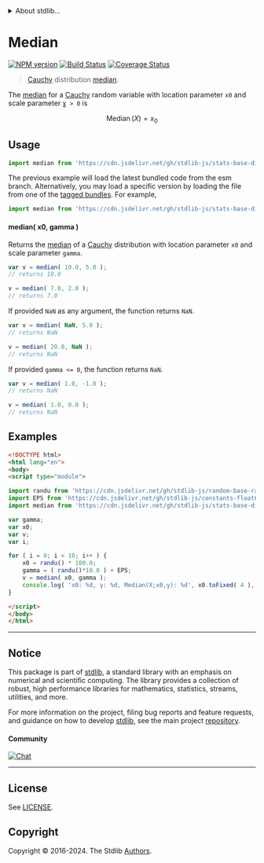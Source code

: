 <!--

@license Apache-2.0

Copyright (c) 2018 The Stdlib Authors.

Licensed under the Apache License, Version 2.0 (the "License");
you may not use this file except in compliance with the License.
You may obtain a copy of the License at

   http://www.apache.org/licenses/LICENSE-2.0

Unless required by applicable law or agreed to in writing, software
distributed under the License is distributed on an "AS IS" BASIS,
WITHOUT WARRANTIES OR CONDITIONS OF ANY KIND, either express or implied.
See the License for the specific language governing permissions and
limitations under the License.

-->


<details>
  <summary>
    About stdlib...
  </summary>
  <p>We believe in a future in which the web is a preferred environment for numerical computation. To help realize this future, we've built stdlib. stdlib is a standard library, with an emphasis on numerical and scientific computation, written in JavaScript (and C) for execution in browsers and in Node.js.</p>
  <p>The library is fully decomposable, being architected in such a way that you can swap out and mix and match APIs and functionality to cater to your exact preferences and use cases.</p>
  <p>When you use stdlib, you can be absolutely certain that you are using the most thorough, rigorous, well-written, studied, documented, tested, measured, and high-quality code out there.</p>
  <p>To join us in bringing numerical computing to the web, get started by checking us out on <a href="https://github.com/stdlib-js/stdlib">GitHub</a>, and please consider <a href="https://opencollective.com/stdlib">financially supporting stdlib</a>. We greatly appreciate your continued support!</p>
</details>

# Median

[![NPM version][npm-image]][npm-url] [![Build Status][test-image]][test-url] [![Coverage Status][coverage-image]][coverage-url] <!-- [![dependencies][dependencies-image]][dependencies-url] -->

> [Cauchy][cauchy-distribution] distribution [median][median].

<!-- Section to include introductory text. Make sure to keep an empty line after the intro `section` element and another before the `/section` close. -->

<section class="intro">

The [median][median] for a [Cauchy][cauchy-distribution] random variable with location parameter `x0` and scale parameter `Ɣ > 0` is

<!-- <equation class="equation" label="eq:cauchy_median" align="center" raw="\operatorname{Median}\left( X \right) = x_0" alt="Median for a Cauchy distribution."> -->

```math
\mathop{\mathrm{Median}}\left( X \right) = x_0
```

<!-- <div class="equation" align="center" data-raw-text="\operatorname{Median}\left( X \right) = x_0" data-equation="eq:cauchy_median">
    <img src="https://cdn.jsdelivr.net/gh/stdlib-js/stdlib@51534079fef45e990850102147e8945fb023d1d0/lib/node_modules/@stdlib/stats/base/dists/cauchy/median/docs/img/equation_cauchy_median.svg" alt="Median for a Cauchy distribution.">
    <br>
</div> -->

<!-- </equation> -->

</section>

<!-- /.intro -->

<!-- Package usage documentation. -->



<section class="usage">

## Usage

```javascript
import median from 'https://cdn.jsdelivr.net/gh/stdlib-js/stats-base-dists-cauchy-median@esm/index.mjs';
```
The previous example will load the latest bundled code from the esm branch. Alternatively, you may load a specific version by loading the file from one of the [tagged bundles](https://github.com/stdlib-js/stats-base-dists-cauchy-median/tags). For example,

```javascript
import median from 'https://cdn.jsdelivr.net/gh/stdlib-js/stats-base-dists-cauchy-median@v0.2.1-esm/index.mjs';
```

#### median( x0, gamma )

Returns the [median][median] of a [Cauchy][cauchy-distribution] distribution with location parameter `x0` and scale parameter `gamma`.

```javascript
var v = median( 10.0, 5.0 );
// returns 10.0

v = median( 7.0, 2.0 );
// returns 7.0
```

If provided `NaN` as any argument, the function returns `NaN`.

```javascript
var v = median( NaN, 5.0 );
// returns NaN

v = median( 20.0, NaN );
// returns NaN
```

If provided `gamma <= 0`, the function returns `NaN`.

```javascript
var v = median( 1.0, -1.0 );
// returns NaN

v = median( 1.0, 0.0 );
// returns NaN
```

</section>

<!-- /.usage -->

<!-- Package usage notes. Make sure to keep an empty line after the `section` element and another before the `/section` close. -->

<section class="notes">

</section>

<!-- /.notes -->

<!-- Package usage examples. -->

<section class="examples">

## Examples

<!-- eslint no-undef: "error" -->

```html
<!DOCTYPE html>
<html lang="en">
<body>
<script type="module">

import randu from 'https://cdn.jsdelivr.net/gh/stdlib-js/random-base-randu@esm/index.mjs';
import EPS from 'https://cdn.jsdelivr.net/gh/stdlib-js/constants-float64-eps@esm/index.mjs';
import median from 'https://cdn.jsdelivr.net/gh/stdlib-js/stats-base-dists-cauchy-median@esm/index.mjs';

var gamma;
var x0;
var v;
var i;

for ( i = 0; i < 10; i++ ) {
    x0 = randu() * 100.0;
    gamma = ( randu()*10.0 ) + EPS;
    v = median( x0, gamma );
    console.log( 'x0: %d, γ: %d, Median(X;x0,γ): %d', x0.toFixed( 4 ), gamma.toFixed( 4 ), v.toFixed( 4 ) );
}

</script>
</body>
</html>
```

</section>

<!-- /.examples -->

<!-- Section to include cited references. If references are included, add a horizontal rule *before* the section. Make sure to keep an empty line after the `section` element and another before the `/section` close. -->

<section class="references">

</section>

<!-- /.references -->

<!-- Section for related `stdlib` packages. Do not manually edit this section, as it is automatically populated. -->

<section class="related">

</section>

<!-- /.related -->

<!-- Section for all links. Make sure to keep an empty line after the `section` element and another before the `/section` close. -->


<section class="main-repo" >

* * *

## Notice

This package is part of [stdlib][stdlib], a standard library with an emphasis on numerical and scientific computing. The library provides a collection of robust, high performance libraries for mathematics, statistics, streams, utilities, and more.

For more information on the project, filing bug reports and feature requests, and guidance on how to develop [stdlib][stdlib], see the main project [repository][stdlib].

#### Community

[![Chat][chat-image]][chat-url]

---

## License

See [LICENSE][stdlib-license].


## Copyright

Copyright &copy; 2016-2024. The Stdlib [Authors][stdlib-authors].

</section>

<!-- /.stdlib -->

<!-- Section for all links. Make sure to keep an empty line after the `section` element and another before the `/section` close. -->

<section class="links">

[npm-image]: http://img.shields.io/npm/v/@stdlib/stats-base-dists-cauchy-median.svg
[npm-url]: https://npmjs.org/package/@stdlib/stats-base-dists-cauchy-median

[test-image]: https://github.com/stdlib-js/stats-base-dists-cauchy-median/actions/workflows/test.yml/badge.svg?branch=v0.2.1
[test-url]: https://github.com/stdlib-js/stats-base-dists-cauchy-median/actions/workflows/test.yml?query=branch:v0.2.1

[coverage-image]: https://img.shields.io/codecov/c/github/stdlib-js/stats-base-dists-cauchy-median/main.svg
[coverage-url]: https://codecov.io/github/stdlib-js/stats-base-dists-cauchy-median?branch=main

<!--

[dependencies-image]: https://img.shields.io/david/stdlib-js/stats-base-dists-cauchy-median.svg
[dependencies-url]: https://david-dm.org/stdlib-js/stats-base-dists-cauchy-median/main

-->

[chat-image]: https://img.shields.io/gitter/room/stdlib-js/stdlib.svg
[chat-url]: https://app.gitter.im/#/room/#stdlib-js_stdlib:gitter.im

[stdlib]: https://github.com/stdlib-js/stdlib

[stdlib-authors]: https://github.com/stdlib-js/stdlib/graphs/contributors

[umd]: https://github.com/umdjs/umd
[es-module]: https://developer.mozilla.org/en-US/docs/Web/JavaScript/Guide/Modules

[deno-url]: https://github.com/stdlib-js/stats-base-dists-cauchy-median/tree/deno
[deno-readme]: https://github.com/stdlib-js/stats-base-dists-cauchy-median/blob/deno/README.md
[umd-url]: https://github.com/stdlib-js/stats-base-dists-cauchy-median/tree/umd
[umd-readme]: https://github.com/stdlib-js/stats-base-dists-cauchy-median/blob/umd/README.md
[esm-url]: https://github.com/stdlib-js/stats-base-dists-cauchy-median/tree/esm
[esm-readme]: https://github.com/stdlib-js/stats-base-dists-cauchy-median/blob/esm/README.md
[branches-url]: https://github.com/stdlib-js/stats-base-dists-cauchy-median/blob/main/branches.md

[stdlib-license]: https://raw.githubusercontent.com/stdlib-js/stats-base-dists-cauchy-median/main/LICENSE

[cauchy-distribution]: https://en.wikipedia.org/wiki/Cauchy_distribution

[median]: https://en.wikipedia.org/wiki/Median

</section>

<!-- /.links -->
